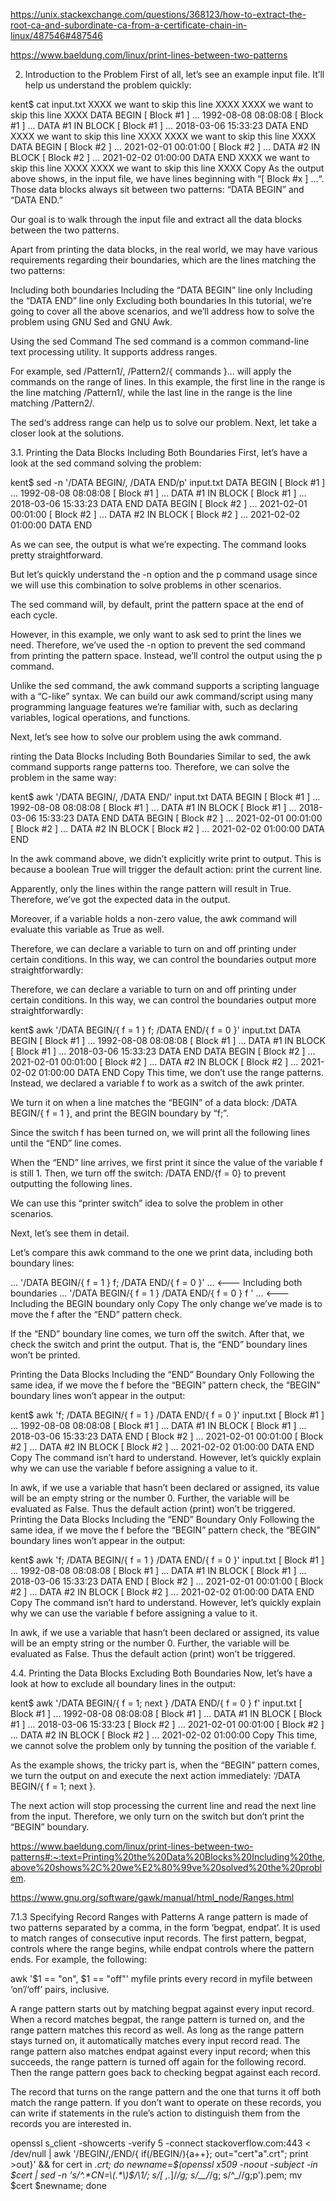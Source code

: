 https://unix.stackexchange.com/questions/368123/how-to-extract-the-root-ca-and-subordinate-ca-from-a-certificate-chain-in-linux/487546#487546


https://www.baeldung.com/linux/print-lines-between-two-patterns


2. Introduction to the Problem
First of all, let’s see an example input file. It’ll help us understand the problem quickly:

kent$ cat input.txt
XXXX we want to skip this line XXXX
XXXX we want to skip this line XXXX
DATA BEGIN
[ Block #1 ] ... 1992-08-08 08:08:08
[ Block #1 ] ... DATA #1 IN BLOCK
[ Block #1 ] ... 2018-03-06 15:33:23
DATA END
XXXX we want to skip this line XXXX
XXXX we want to skip this line XXXX
DATA BEGIN
[ Block #2 ] ... 2021-02-01 00:01:00
[ Block #2 ] ... DATA #2 IN BLOCK
[ Block #2 ] ... 2021-02-02 01:00:00
DATA END
XXXX we want to skip this line XXXX
XXXX we want to skip this line XXXX
Copy
As the output above shows, in the input file, we have lines beginning with “[ Block #x ] …“. Those data blocks always sit between two patterns: “DATA BEGIN” and “DATA END.”

Our goal is to walk through the input file and extract all the data blocks between the two patterns.

Apart from printing the data blocks, in the real world, we may have various requirements regarding their boundaries, which are the lines matching the two patterns:

Including both boundaries
Including the “DATA BEGIN” line only
Including the “DATA END” line only
Excluding both boundaries
In this tutorial, we’re going to cover all the above scenarios, and we’ll address how to solve the problem using GNU Sed and GNU Awk.


Using the sed Command
The sed command is a common command-line text processing utility. It supports address ranges.

For example, sed /Pattern1/, /Pattern2/{ commands }… will apply the commands on the range of lines. In this example, the first line in the range is the line matching /Pattern1/, while the last line in the range is the line matching /Pattern2/.

The sed‘s address range can help us to solve our problem. Next, let take a closer look at the solutions.

3.1. Printing the Data Blocks Including Both Boundaries
First, let’s have a look at the sed command solving the problem:

kent$ sed -n '/DATA BEGIN/, /DATA END/p' input.txt
DATA BEGIN
[ Block #1 ] ... 1992-08-08 08:08:08
[ Block #1 ] ... DATA #1 IN BLOCK
[ Block #1 ] ... 2018-03-06 15:33:23
DATA END
DATA BEGIN
[ Block #2 ] ... 2021-02-01 00:01:00
[ Block #2 ] ... DATA #2 IN BLOCK
[ Block #2 ] ... 2021-02-02 01:00:00
DATA END

As we can see, the output is what we’re expecting. The command looks pretty straightforward.

But let’s quickly understand the -n option and the p command usage since we will use this combination to solve problems in other scenarios.

The sed command will, by default, print the pattern space at the end of each cycle.

However, in this example, we only want to ask sed to print the lines we need. Therefore, we’ve used the -n option to prevent the sed command from printing the pattern space. Instead, we’ll control the output using the p command.


Unlike the sed command, the awk command supports a scripting language with a “C-like” syntax. We can build our awk command/script using many programming language features we’re familiar with, such as declaring variables, logical operations, and functions.

Next, let’s see how to solve our problem using the awk command.


rinting the Data Blocks Including Both Boundaries
Similar to sed, the awk command supports range patterns too. Therefore, we can solve the problem in the same way:

kent$ awk '/DATA BEGIN/, /DATA END/' input.txt 
DATA BEGIN
[ Block #1 ] ... 1992-08-08 08:08:08
[ Block #1 ] ... DATA #1 IN BLOCK
[ Block #1 ] ... 2018-03-06 15:33:23
DATA END
DATA BEGIN
[ Block #2 ] ... 2021-02-01 00:01:00
[ Block #2 ] ... DATA #2 IN BLOCK
[ Block #2 ] ... 2021-02-02 01:00:00
DATA END

In the awk command above, we didn’t explicitly write print to output. This is because a boolean True will trigger the default action: print the current line.

Apparently, only the lines within the range pattern will result in True. Therefore, we’ve got the expected data in the output.

Moreover, if a variable holds a non-zero value, the awk command will evaluate this variable as True as well.

Therefore, we can declare a variable to turn on and off printing under certain conditions. In this way, we can control the boundaries output more straightforwardly:

Therefore, we can declare a variable to turn on and off printing under certain conditions. In this way, we can control the boundaries output more straightforwardly:

kent$ awk '/DATA BEGIN/{ f = 1 } f; /DATA END/{ f = 0 }' input.txt
DATA BEGIN
[ Block #1 ] ... 1992-08-08 08:08:08
[ Block #1 ] ... DATA #1 IN BLOCK
[ Block #1 ] ... 2018-03-06 15:33:23
DATA END
DATA BEGIN
[ Block #2 ] ... 2021-02-01 00:01:00
[ Block #2 ] ... DATA #2 IN BLOCK
[ Block #2 ] ... 2021-02-02 01:00:00
DATA END
Copy
This time, we don’t use the range patterns. Instead, we declared a variable f to work as a switch of the awk printer.

We turn it on when a line matches the “BEGIN” of a data block: /DATA BEGIN/{ f = 1 }, and print the BEGIN boundary by “f;”.

Since the switch f has been turned on, we will print all the following lines until the “END” line comes.

When the “END” line arrives, we first print it since the value of the variable f is still 1. Then, we turn off the switch: /DATA END/{f = 0} to prevent outputting the following lines.

We can use this “printer switch” idea to solve the problem in other scenarios.

Next, let’s see them in detail.

Let’s compare this awk command to the one we print data, including both boundary lines:

... '/DATA BEGIN/{ f = 1 } f; /DATA END/{ f = 0 }' ...  <--- Including both boundaries
... '/DATA BEGIN/{ f = 1 } /DATA END/{ f = 0 } f ' ...  <--- Including the BEGIN boundary only
Copy
The only change we’ve made is to move the f after the “END” pattern check.

If the “END” boundary line comes, we turn off the switch. After that, we check the switch and print the output. That is, the “END” boundary lines won’t be printed.

Printing the Data Blocks Including the “END” Boundary Only
Following the same idea, if we move the f before the “BEGIN” pattern check, the “BEGIN” boundary lines won’t appear in the output:

kent$ awk 'f; /DATA BEGIN/{ f = 1 } /DATA END/{ f = 0 }' input.txt
[ Block #1 ] ... 1992-08-08 08:08:08
[ Block #1 ] ... DATA #1 IN BLOCK
[ Block #1 ] ... 2018-03-06 15:33:23
DATA END
[ Block #2 ] ... 2021-02-01 00:01:00
[ Block #2 ] ... DATA #2 IN BLOCK
[ Block #2 ] ... 2021-02-02 01:00:00
DATA END
Copy
The command isn’t hard to understand. However, let’s quickly explain why we can use the variable f before assigning a value to it.

In awk, if we use a variable that hasn’t been declared or assigned, its value will be an empty string or the number 0. Further, the variable will be evaluated as False. Thus the default action (print) won’t be triggered.
Printing the Data Blocks Including the “END” Boundary Only
Following the same idea, if we move the f before the “BEGIN” pattern check, the “BEGIN” boundary lines won’t appear in the output:

kent$ awk 'f; /DATA BEGIN/{ f = 1 } /DATA END/{ f = 0 }' input.txt
[ Block #1 ] ... 1992-08-08 08:08:08
[ Block #1 ] ... DATA #1 IN BLOCK
[ Block #1 ] ... 2018-03-06 15:33:23
DATA END
[ Block #2 ] ... 2021-02-01 00:01:00
[ Block #2 ] ... DATA #2 IN BLOCK
[ Block #2 ] ... 2021-02-02 01:00:00
DATA END
Copy
The command isn’t hard to understand. However, let’s quickly explain why we can use the variable f before assigning a value to it.

In awk, if we use a variable that hasn’t been declared or assigned, its value will be an empty string or the number 0. Further, the variable will be evaluated as False. Thus the default action (print) won’t be triggered.

4.4. Printing the Data Blocks Excluding Both Boundaries
Now, let’s have a look at how to exclude all boundary lines in the output:

kent$ awk '/DATA BEGIN/{ f = 1; next } /DATA END/{ f = 0 } f' input.txt
[ Block #1 ] ... 1992-08-08 08:08:08
[ Block #1 ] ... DATA #1 IN BLOCK
[ Block #1 ] ... 2018-03-06 15:33:23
[ Block #2 ] ... 2021-02-01 00:01:00
[ Block #2 ] ... DATA #2 IN BLOCK
[ Block #2 ] ... 2021-02-02 01:00:00
Copy
This time, we cannot solve the problem only by tunning the position of the variable f.

As the example shows, the tricky part is, when the “BEGIN” pattern comes, we turn the output on and execute the next action immediately: ‘/DATA BEGIN/{ f = 1; next }. 

The next action will stop processing the current line and read the next line from the input. Therefore, we only turn on the switch but don’t print the “BEGIN” boundary.

https://www.baeldung.com/linux/print-lines-between-two-patterns#:~:text=Printing%20the%20Data%20Blocks%20Including%20the,above%20shows%2C%20we%E2%80%99ve%20solved%20the%20problem.

https://www.gnu.org/software/gawk/manual/html_node/Ranges.html

7.1.3 Specifying Record Ranges with Patterns
A range pattern is made of two patterns separated by a comma, in the form ‘begpat, endpat’. It is used to match ranges of consecutive input records. The first pattern, begpat, controls where the range begins, while endpat controls where the pattern ends. For example, the following:

awk '$1 == "on", $1 == "off"' myfile
prints every record in myfile between ‘on’/‘off’ pairs, inclusive.

A range pattern starts out by matching begpat against every input record. When a record matches begpat, the range pattern is turned on, and the range pattern matches this record as well. As long as the range pattern stays turned on, it automatically matches every input record read. The range pattern also matches endpat against every input record; when this succeeds, the range pattern is turned off again for the following record. Then the range pattern goes back to checking begpat against each record.

The record that turns on the range pattern and the one that turns it off both match the range pattern. If you don’t want to operate on these records, you can write if statements in the rule’s action to distinguish them from the records you are interested in.

openssl s_client -showcerts -verify 5 -connect stackoverflow.com:443 < /dev/null | awk '/BEGIN/,/END/{ if(/BEGIN/){a++}; out="cert"a".crt"; print >out}' && for cert in *.crt; do newname=$(openssl x509 -noout -subject -in $cert | sed -n 's/^.*CN=\(.*\)$/\1/; s/[ ,.*]/_/g; s/__/_/g; s/^_//g;p').pem; mv $cert $newname; done

